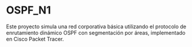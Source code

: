 # OSPF_N1
Este proyecto simula una red corporativa básica utilizando el protocolo de enrutamiento dinámico OSPF con segmentación por áreas, implementado en Cisco Packet Tracer.
